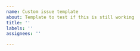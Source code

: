 ```yaml
---
name: Custom issue template
about: Template to test if this is still working
title: ''
labels: ''
assignees: ''

---
```




